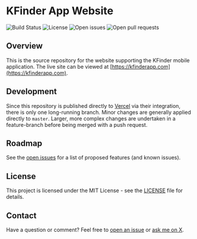 # KFinder App Website

![Build Status](https://img.shields.io/github/actions/workflow/status/robertwtucker/kfinderapp-site/ci.yml)
![License](https://img.shields.io/github/license/robertwtucker/kfinderapp-site)
![Open issues](https://img.shields.io/github/issues-raw/robertwtucker/kfinderapp-site)
![Open pull requests](https://img.shields.io/github/issues-pr-raw/robertwtucker/kfinderapp-site)

## Overview

This is the source repository for the website supporting the KFinder mobile
application. The live site can be viewed at [https://kfinderapp.com](https://kfinderapp.com).

## Development

Since this repository is published directly to [Vercel](https://vercel.com) via
their integration, there is only one long-running branch. Minor changes are
generally applied directly to `master`. Larger, more complex changes are
undertaken in a feature-branch before being merged with a push request.

## Roadmap

See the [open issues](https://github.com/robertwtucker/kfinderapp-site/issues) for a list of proposed features (and known issues).

## License

This project is licensed under the MIT License - see the [LICENSE](LICENSE) file for details.

## Contact

Have a question or comment? Feel free to [open an issue](https://github.com/robertwtucker/kfinderapp-site/issues/new)
or [ask me on X](https://x.com/robertwtucker).
